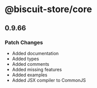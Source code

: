# @biscuit-store/core

## 0.9.66
### Patch Changes

- Added documentation
- Added types
- Added comments
- Added missing features
- Added examples
- Added JSX compiler to CommonJS

